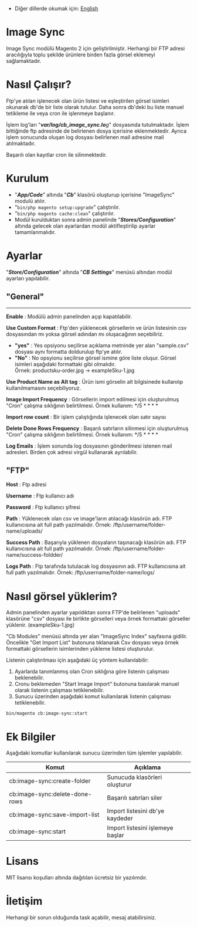* Diğer dillerde okumak için: [English](README.md)

# Image Sync

Image Sync modülü Magento 2 için geliştirilmiştir. Herhangi bir FTP adresi aracılığıyla toplu şekilde ürünlere birden fazla görsel eklemeyi sağlamaktadır.

# Nasıl Çalışır?

Ftp'ye atılan işlenecek olan ürün listesi ve eşleştirilen görsel isimleri okunarak db'de bir liste olarak tutulur. Daha sonra db'deki bu liste manuel tetikleme ile veya cron ile işlenmeye başlanır. 

İşlem log'ları "***var/log/cb_image_sync.lo**g*" dosyasında tutulmaktadır. İşlem bittiğinde ftp adresinde de belirlenen dosya içerisine eklenmektedir. Ayrıca işlem sonucunda oluşan log dosyası belirlenen mail adresine mail atılmaktadır. 

Başarılı olan kayıtlar cron ile silinmektedir.

# Kurulum

- "***App/Code***" altında "***Cb***" klasörü oluşturup içerisine "ImageSync" modulü atılır.
- "`bin/php magento setup:upgrade`" çalıştırılır.
- "`bin/php magento cache:clean`" çalıştırılır.
- Modül kurulduktan sonra admin panelinde "***Stores/Configuration***" altında gelecek olan ayarlardan modül aktifleştirilip ayarlar tamamlanmalıdır.

# Ayarlar

"***Store/Configuration***" altında "***CB Settings***" menüsü altından modül ayarları yapılabilir.

## "General"
----------------------------
**Enable** : Modülü admin panelinden açıp kapatılabilir.

**Use Custom Format** : Ftp'den yüklenecek görsellerin ve ürün listesinin csv dosyasından mı yoksa görsel adından mı oluşacağının seçebiliriz.
 - **"yes"** : Yes opsiyonu seçilirse açıklama metninde yer alan "sample.csv" dosyası aynı formatta doldurulup ftp'ye atılır.
 - **"No"** : No opsyionu seçilirse görsel ismine göre liste oluşur. Görsel isimleri aşağıdaki formattaki gibi olmalıdır.  
 Örnek: productsku-order.jpg -> exampleSku-1.jpg

**Use Product Name as Alt tag** : Ürün ismi görselin alt bilgisinede kullanılıp kullanılmamasını seçebiliyoruz.

**Image Import Frequency** : Görsellerin import edilmesi için oluşturulmuş "Cron" çalışma sıklığının belirtilmesi. 
Örnek kullanım: */5 * * * *

**Import row count** : Bir işlem çalıştığında işlenecek olan satır sayısı

**Delete Done Rows Frequency** : Başarılı satırların silinmesi için oluşturulmuş "Cron" çalışma sıklığının belirtilmesi. Örnek kullanım: */5 * * * *

**Log Emails** : İşlem sonunda log dosyasının gönderilmesi istenen mail adresleri. Birden çok adresi virgül kullanarak ayrılabilir.

## "FTP"
**Host** : Ftp adresi

**Username** : Ftp kullanıcı adı

**Password** : Ftp kullanıcı şifresi

**Path** : Yüklenecek olan csv ve image'ların atılacağı klasörün adı. FTP kullanıcısına ait full path yazılmalıdır. Örnek: /ftp/username/folder-name/uploads/

**Success Path** : Başarıyla yüklenen dosyaların taşınacağı klasörün adı.  FTP kullanıcısına ait full path yazılmalıdır. Örnek: /ftp/username/folder-name/success-foldder/

**Logs Path** : Ftp tarafında tutulacak log dosyasının adı.  FTP kullanıcısına ait full path yazılmalıdır. Örnek: /ftp/username/folder-name/logs/

# Nasıl görsel yüklerim?

Admin panelinden ayarlar yapıldıktan sonra FTP'de belirlenen "uploads" klasörüne "csv" dosyası ile birlikte görselleri veya örnek formattaki görseller yüklenir. (exampleSku-1.jpg)

"Cb Modules" menüsü altında yer alan "ImageSync Index" sayfasına gidilir. Öncelikle "Get Import List" butonuna tıklanarak Csv dosyası veya örnek formattaki görsellerin isimlerinden yükleme listesi oluşturulur.

Listenin çalıştırılması için aşağıdaki üç yöntem kullanılabilir:

 1.  Ayarlarda tanımlanmış olan Cron sıklığına göre listenin çalışması
    beklenebilir.
 2. Cronu beklemeden "Start Image Import" butonuna basılarak manuel
    olarak listenin çalışması tetiklenebilir.
 3. Sunucu üzerinden aşağıdaki komut kullanılarak listenin çalışması
    tetiklenebilir.
    
`bin/magento cb:image-sync:start`

# Ek Bilgiler

Aşağıdaki komutlar kullanılarak sunucu üzerinden tüm işlemler yapılabilir.

| Komut | Açıklama |
|--|--|
| cb:image-sync:create-folder     | Sunucuda klasörleri oluşturur |
| cb:image-sync:delete-done-rows  | Başarılı satırları siler |
| cb:image-sync:save-import-list  | Import listesini db'ye kaydeder |
| cb:image-sync:start             | Import listesini işlemeye başlar |

# Lisans

MIT lisansı koşulları altında dağıtılan ücretsiz bir yazılımdır.

# İletişim

Herhangi bir sorun olduğunda task açabilir, mesaj atabilirsiniz.
